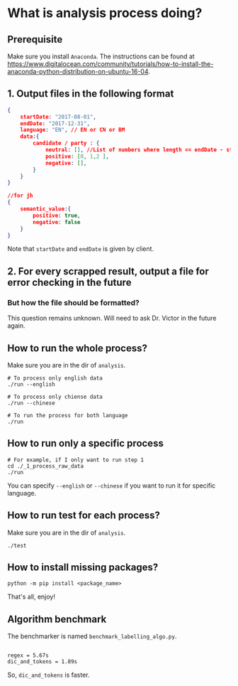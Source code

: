 # What is analysis process doing?
## Prerequisite
Make sure you install `Anaconda`. The instructions can be found at https://www.digitalocean.com/community/tutorials/how-to-install-the-anaconda-python-distribution-on-ubuntu-16-04.
## 1. Output files in the following format 
```json
{
	startDate: "2017-08-01",
	endDate: "2017-12-31",
	language: "EN", // EN or CN or BM
	data:{
		candidate / party : {
			neutral: [], //List of numbers where length == endDate - startDate
			positive: [0, 1,2 ],
			negative: [],			
		}
	}
}

//for jh
{
	semantic_value:{
		positive: true,
		negative: false
	}
}
```
Note that `startDate` and `endDate` is given by client.

## 2. For every scrapped result, output a file for error checking in the future
### But how the file should be formatted?
This question remains unknown. Will need to ask Dr. Victor in the future again.

## How to run the whole process?
Make sure you are in the dir of `analysis`.
```
# To process only english data
./run --english

# To process only chiense data
./run --chinese

# To run the process for both language
./run
```

## How to run only a specific process

```shell
# For example, if I only want to run step 1
cd ./_1_process_raw_data
./run
```

You can specify `--english` or `--chinese` if you want to run it for specific language.

## How to run test for each process?

Make sure you are in the dir of `analysis`.

```shell
./test
```

## How to install missing packages?

```shell
python -m pip install <package_name>
```

That's all, enjoy!

## Algorithm benchmark

The benchmarker is named `benchmark_labelling_algo.py`.
```

regex = 5.67s
dic_and_tokens = 1.89s
```
So, `dic_and_tokens` is faster. 